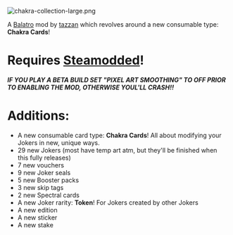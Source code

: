 ![chakra-collection-large.png](https://i.postimg.cc/7PCW3DQ2/chakra-collection-large.png)

A [Balatro](https://store.steampowered.com/app/2379780/Balatro/) mod by [tazzan](https://tazzan.carrd.co/) which revolves around a new consumable type: **Chakra Cards**!

# Requires [Steamodded](https://github.com/Steamodded/smods)!
***IF YOU PLAY A BETA BUILD SET "PIXEL ART SMOOTHING" TO OFF PRIOR TO ENABLING THE MOD, OTHERWISE YOUL'LL CRASH!!***

# Additions:
- A new consumable card type: **Chakra Cards**! All about modifying your Jokers in new, unique ways.
- 29 new Jokers (most have temp art atm, but they'll be finished when this fully releases)
- 7 new vouchers
- 9 new Joker seals
- 5 new Booster packs
- 3 new skip tags
- 2 new Spectral cards
- A new Joker rarity: **Token**! For Jokers created by other Jokers
- A new edition
- A new sticker
- A new stake
